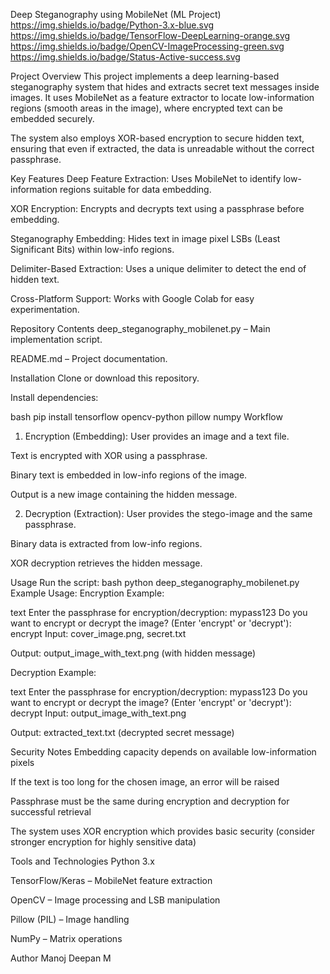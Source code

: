 Deep Steganography using MobileNet (ML Project)
https://img.shields.io/badge/Python-3.x-blue.svg
https://img.shields.io/badge/TensorFlow-DeepLearning-orange.svg
https://img.shields.io/badge/OpenCV-ImageProcessing-green.svg
https://img.shields.io/badge/Status-Active-success.svg

Project Overview
This project implements a deep learning-based steganography system that hides and extracts secret text messages inside images.
It uses MobileNet as a feature extractor to locate low-information regions (smooth areas in the image), where encrypted text can be embedded securely.

The system also employs XOR-based encryption to secure hidden text, ensuring that even if extracted, the data is unreadable without the correct passphrase.

Key Features
Deep Feature Extraction: Uses MobileNet to identify low-information regions suitable for data embedding.

XOR Encryption: Encrypts and decrypts text using a passphrase before embedding.

Steganography Embedding: Hides text in image pixel LSBs (Least Significant Bits) within low-info regions.

Delimiter-Based Extraction: Uses a unique delimiter to detect the end of hidden text.

Cross-Platform Support: Works with Google Colab for easy experimentation.

Repository Contents
deep_steganography_mobilenet.py – Main implementation script.

README.md – Project documentation.

Installation
Clone or download this repository.

Install dependencies:

bash
pip install tensorflow opencv-python pillow numpy
Workflow
1. Encryption (Embedding):
User provides an image and a text file.

Text is encrypted with XOR using a passphrase.

Binary text is embedded in low-info regions of the image.

Output is a new image containing the hidden message.

2. Decryption (Extraction):
User provides the stego-image and the same passphrase.

Binary data is extracted from low-info regions.

XOR decryption retrieves the hidden message.

Usage
Run the script:
bash
python deep_steganography_mobilenet.py
Example Usage:
Encryption Example:

text
Enter the passphrase for encryption/decryption: mypass123
Do you want to encrypt or decrypt the image? (Enter 'encrypt' or 'decrypt'): encrypt
Input: cover_image.png, secret.txt

Output: output_image_with_text.png (with hidden message)

Decryption Example:

text
Enter the passphrase for encryption/decryption: mypass123
Do you want to encrypt or decrypt the image? (Enter 'encrypt' or 'decrypt'): decrypt
Input: output_image_with_text.png

Output: extracted_text.txt (decrypted secret message)

Security Notes
Embedding capacity depends on available low-information pixels

If the text is too long for the chosen image, an error will be raised

Passphrase must be the same during encryption and decryption for successful retrieval

The system uses XOR encryption which provides basic security (consider stronger encryption for highly sensitive data)

Tools and Technologies
Python 3.x

TensorFlow/Keras – MobileNet feature extraction

OpenCV – Image processing and LSB manipulation

Pillow (PIL) – Image handling

NumPy – Matrix operations

Author
Manoj Deepan M
